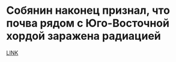 # Собянин наконец признал, что почва рядом с Юго-Восточной хордой заражена радиацией



[LINK](https://varlamov.ru/3763480.html)